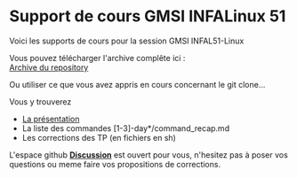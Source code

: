 # Support de cours GMSI INFALinux 51

Voici les supports de cours pour la session GMSI INFAL51-Linux


Vous pouvez télécharger l'archive complête ici :  
[Archive du repository](https://github.com/mr-prud/gmsi-infal51-Linux/archive/refs/heads/main.zip)


Ou utiliser ce que vous avez appris en cours concernant le git clone...

Vous y trouverez 
* [La présentation](prez.pdf)
* La liste des commandes [1-3]-day\*/command_recap.md
* Les corrections des TP (en fichiers en sh)


L'espace github **[Discussion](https://github.com/mr-prud/gmsi-infal51-Linux/discussions)** est ouvert pour vous, n'hesitez pas à poser vos questions ou meme faire vos propositions de corrections.
